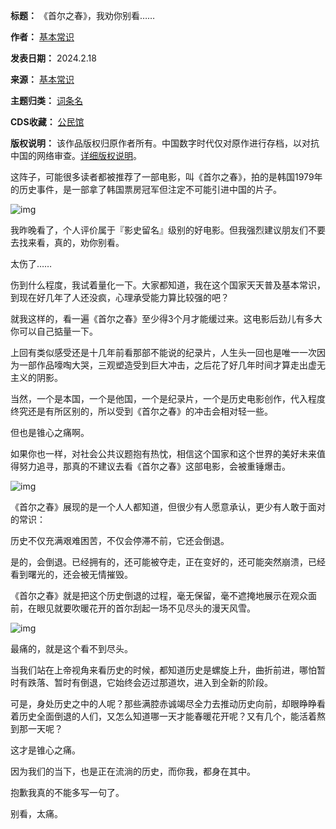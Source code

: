 

**标题：** 《首尔之春》，我劝你别看……  

**作者：** [基本常识](https://chinadigitaltimes.net/space/项栋梁)  

**发表日期：** 2024.2.18  

**来源：** [基本常识](https://web.archive.org/web/https://mp.weixin.qq.com/s/aenXZCZJ_fqszADADUjgdA)  

**主题归类：** [词条名](https://chinadigitaltimes.net/space/词条名)  

**CDS收藏：** [公民馆](https://chinadigitaltimes.net/space/%E5%85%AC%E6%B0%91%E9%A6%86)  

**版权说明：** 该作品版权归原作者所有。中国数字时代仅对原作进行存档，以对抗中国的网络审查。[详细版权说明](https://chinadigitaltimes.net/chinese/copyright)。


这阵子，可能很多读者都被推荐了一部电影，叫《首尔之春》，拍的是韩国1979年的历史事件，是一部拿了韩国票房冠军但注定不可能引进中国的片子。


![img](https://chinadigitaltimes.net/chinese/files/2024/02/post-705187-65d28db4059b5.)


我昨晚看了，个人评价属于『影史留名』级别的好电影。但我强烈建议朋友们不要去找来看，真的，劝你别看。


太伤了……


伤到什么程度，我试着量化一下。大家都知道，我在这个国家天天普及基本常识，到现在好几年了人还没疯，心理承受能力算比较强的吧？


就我这样的，看一遍《首尔之春》至少得3个月才能缓过来。这电影后劲儿有多大你可以自己掂量一下。


上回有类似感受还是十几年前看那部不能说的纪录片，人生头一回也是唯一一次因为一部作品嚎啕大哭，三观塑造受到巨大冲击，之后花了好几年时间才算走出虚无主义的阴影。


当然，一个是本国，一个是他国，一个是纪录片，一个是历史电影创作，代入程度终究还是有所区别的，所以受到《首尔之春》的冲击会相对轻一些。


但也是锥心之痛啊。


如果你也一样，对社会公共议题抱有热忱，相信这个国家和这个世界的美好未来值得努力追寻，那真的不建议去看《首尔之春》这部电影，会被重锤爆击。


![img](https://chinadigitaltimes.net/chinese/files/2024/02/post-705187-65d28db423e86.)


《首尔之春》展现的是一个人人都知道，但很少有人愿意承认，更少有人敢于面对的常识：


历史不仅充满艰难困苦，不仅会停滞不前，它还会倒退。


是的，会倒退。已经拥有的，还可能被夺走，正在变好的，还可能突然崩溃，已经看到曙光的，还会被无情摧毁。


《首尔之春》就是把这个历史倒退的过程，毫无保留，毫不遮掩地展示在观众面前，在眼见就要吹暖花开的首尔刮起一场不见尽头的漫天风雪。


![img](https://chinadigitaltimes.net/chinese/files/2024/02/post-705187-65d28db4488d8.)


最痛的，就是这个看不到尽头。


当我们站在上帝视角来看历史的时候，都知道历史是螺旋上升，曲折前进，哪怕暂时有跌落、暂时有倒退，它始终会迈过那道坎，进入到全新的阶段。


可是，身处历史之中的人呢？那些满腔赤诚竭尽全力去推动历史向前，却眼睁睁看着历史全面倒退的人们，又怎么知道哪一天才能春暖花开呢？又有几个，能活着熬到那一天呢？


这才是锥心之痛。


因为我们的当下，也是正在流淌的历史，而你我，都身在其中。


抱歉我真的不能多写一句了。


别看，太痛。

